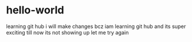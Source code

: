 # hello-world
learning git hub
i will make changes bcz iam learning git hub and its 
super exciting till now
its not showing up 
let me try again
